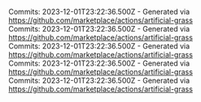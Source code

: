 Commits: 2023-12-01T23:22:36.500Z - Generated via https://github.com/marketplace/actions/artificial-grass
<br>
Commits: 2023-12-01T23:22:36.500Z - Generated via https://github.com/marketplace/actions/artificial-grass
<br>
Commits: 2023-12-01T23:22:36.500Z - Generated via https://github.com/marketplace/actions/artificial-grass
<br>
Commits: 2023-12-01T23:22:36.500Z - Generated via https://github.com/marketplace/actions/artificial-grass
<br>
Commits: 2023-12-01T23:22:36.500Z - Generated via https://github.com/marketplace/actions/artificial-grass
<br>
